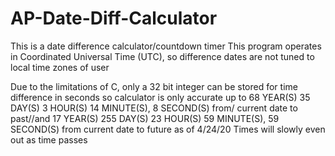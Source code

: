 # AP-Date-Diff-Calculator

This is a date difference calculator/countdown timer
This program operates in Coordinated Universal Time (UTC), so difference dates are not tuned to local time zones of user

Due to the limitations of C, only a 32 bit integer can be stored for time difference in seconds
so calculator is only accurate up to 68 YEAR(S) 35 DAY(S) 3 HOUR(S) 14 MINUTE(S), 8 SECOND(S) from/
current date to past//and 17 YEAR(S) 255 DAY(S) 23 HOUR(S) 59 MINUTE(S), 59 SECOND(S) from current date
to future as of 4/24/20
Times will slowly even out as time passes
